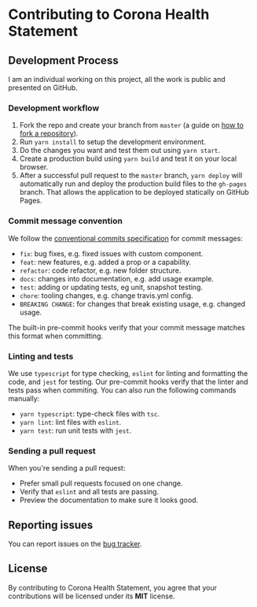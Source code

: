 # Contributing to Corona Health Statement

## Development Process

I am an individual working on this project, all the work is public and presented on GitHub.

### Development workflow

1. Fork the repo and create your branch from `master` (a guide on [how to fork a repository](https://help.github.com/articles/fork-a-repo/)).
2. Run `yarn install` to setup the development environment.
3. Do the changes you want and test them out using `yarn start`.
4. Create a production build using `yarn build` and test it on your local browser.
5. After a successful pull request to the `master` branch, `yarn deploy` will automatically run and deploy the production build files to the `gh-pages` branch. That allows the application to be deployed statically on GitHub Pages.

### Commit message convention

We follow the [conventional commits specification](https://www.conventionalcommits.org/en) for commit messages:

* `fix`: bug fixes, e.g. fixed issues with custom component.
* `feat`: new features, e.g. added a prop or a capability.
* `refactor`: code refactor, e.g. new folder structure.
* `docs`: changes into documentation, e.g. add usage example.
* `test`: adding or updating tests, eg unit, snapshot testing.
* `chore`: tooling changes, e.g. change travis.yml config.
* `BREAKING CHANGE`: for changes that break existing usage, e.g. changed usage.

The built-in pre-commit hooks verify that your commit message matches this format when committing.

### Linting and tests

We use `typescript` for type checking, `eslint` for linting and formatting the code, and `jest` for testing. Our pre-commit hooks verify that the linter and tests pass when commiting. You can also run the following commands manually:

* `yarn typescript`: type-check files with `tsc`.
* `yarn lint`: lint files with `eslint`.
* `yarn test`: run unit tests with `jest`.

### Sending a pull request

When you're sending a pull request:

* Prefer small pull requests focused on one change.
* Verify that `eslint` and all tests are passing.
* Preview the documentation to make sure it looks good.

## Reporting issues

You can report issues on the [bug tracker](https://github.com/avishayil/corona-health-statement/issues).

## License

By contributing to Corona Health Statement, you agree that your contributions will be licensed under its **MIT** license.